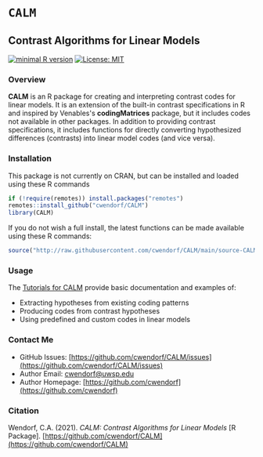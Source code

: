 
# `CALM` 

## Contrast Algorithms for Linear Models

[![minimal R version](https://img.shields.io/badge/R%3E%3D-3.6.2-6666ff.svg)](https://cran.r-project.org/)
[![License: MIT](https://img.shields.io/badge/License-MIT-blue.svg)](https://opensource.org/licenses/MIT)

### Overview

**CALM** is an R package for creating and interpreting contrast codes for linear models. It is an extension of the built-in contrast specifications in R and inspired by Venables's **codingMatrices** package, but it includes codes not available in other packages. In addition to providing contrast specifications, it includes functions for directly converting hypothesized differences (contrasts) into linear model codes (and vice versa).

### Installation

This package is not currently on CRAN, but can be installed and loaded using these R commands

``` r
if (!require(remotes)) install.packages("remotes")
remotes::install_github("cwendorf/CALM")
library(CALM)
```

If you do not wish a full install, the latest functions can be made available using these R commands:

```r
source("http://raw.githubusercontent.com/cwendorf/CALM/main/source-CALM.R")
```

### Usage

The [Tutorials for CALM](./docs/README.md) provide basic documentation and examples of:

- Extracting hypotheses from existing coding patterns
- Producing codes from contrast hypotheses
- Using predefined and custom codes in linear models

### Contact Me

- GitHub Issues: [https://github.com/cwendorf/CALM/issues](https://github.com/cwendorf/CALM/issues) 
- Author Email: [cwendorf@uwsp.edu](mailto:cwendorf@uwsp.edu)
- Author Homepage: [https://github.com/cwendorf](https://github.com/cwendorf)

### Citation

Wendorf, C.A. (2021). *CALM: Contrast Algorithms for Linear Models* [R Package]. [https://github.com/cwendorf/CALM](https://github.com/cwendorf/CALM)
